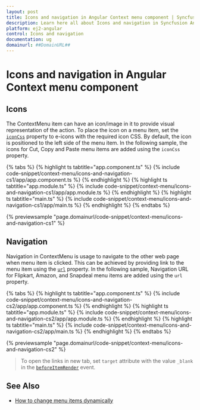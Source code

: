```yaml
---
layout: post
title: Icons and navigation in Angular Context menu component | Syncfusion
description: Learn here all about Icons and navigation in Syncfusion Angular Context menu component of Syncfusion Essential JS 2 and more.
platform: ej2-angular
control: Icons and navigation 
documentation: ug
domainurl: ##DomainURL##
---
```


# Icons and navigation in Angular Context menu component

## Icons

The ContextMenu item can have an icon/image in it to provide visual representation of the action. To place the icon on a menu item, set the [`iconCss`](https://ej2.syncfusion.com/angular/documentation/api/context-menu/menuItemModel#iconcss) property to e-icons with the required icon CSS. By default, the icon is positioned to the left side of the menu item. In the following sample, the icons for Cut, Copy and Paste menu items are added using the `iconCss` property.

{% tabs %}
{% highlight ts tabtitle="app.component.ts" %}
{% include code-snippet/context-menu/icons-and-navigation-cs1/app/app.component.ts %}
{% endhighlight %}
{% highlight ts tabtitle="app.module.ts" %}
{% include code-snippet/context-menu/icons-and-navigation-cs1/app/app.module.ts %}
{% endhighlight %}
{% highlight ts tabtitle="main.ts" %}
{% include code-snippet/context-menu/icons-and-navigation-cs1/app/main.ts %}
{% endhighlight %}
{% endtabs %}
  
{% previewsample "page.domainurl/code-snippet/context-menu/icons-and-navigation-cs1" %}

## Navigation

Navigation in ContextMenu is usage to navigate to the other web page when menu item is clicked. This can be achieved by providing link to the menu item using the [`url`](https://ej2.syncfusion.com/angular/documentation/api/context-menu/menuItemModel#url) property.
In the following sample, Navigation URL for Flipkart, Amazon, and Snapdeal menu items are added using the `url` property.

{% tabs %}
{% highlight ts tabtitle="app.component.ts" %}
{% include code-snippet/context-menu/icons-and-navigation-cs2/app/app.component.ts %}
{% endhighlight %}
{% highlight ts tabtitle="app.module.ts" %}
{% include code-snippet/context-menu/icons-and-navigation-cs2/app/app.module.ts %}
{% endhighlight %}
{% highlight ts tabtitle="main.ts" %}
{% include code-snippet/context-menu/icons-and-navigation-cs2/app/main.ts %}
{% endhighlight %}
{% endtabs %}
  
{% previewsample "page.domainurl/code-snippet/context-menu/icons-and-navigation-cs2" %}

> To open the links in new tab, set `target` attribute with the value `_blank` in the [`beforeItemRender`](https://ej2.syncfusion.com/angular/documentation/api/context-menu#beforeitemrender) event.

## See Also

* [How to change menu items dynamically](./how-to/change-menu-items-dynamically)
